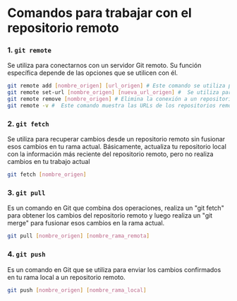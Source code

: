 # Comandos para trabajar con el repositorio remoto

### 1. `git remote`

Se utiliza para conectarnos con un servidor Git remoto. Su función específica depende de las opciones que se utilicen con él.

```bash
git remote add [nombre_origen] [url_origen] # Este comando se utiliza para conectar y agregar un nuevo repositorio remoto a nuestro entorno de trabajo.
git remote set-url [nombre_origen] [nueva_url_origen] #  Se utiliza para cambiar la URL asociada con un repositorio remoto existente.
git remote remove [nombre_origen] # Elimina la conexión a un repositorio remoto.
git remote -v #  Este comando muestra las URLs de los repositorios remotos configurados actualmente en tu proyecto.
```

### 2. `git fetch`

Se utiliza para recuperar cambios desde un repositorio remoto sin fusionar esos cambios en tu rama actual. Básicamente, actualiza tu repositorio local con la información más reciente del repositorio remoto, pero no realiza cambios en tu trabajo actual

```bash
git fetch [nombre_origen]
```

### 3. `git pull`

Es un comando en Git que combina dos operaciones, realiza un "git fetch" para obtener los cambios del repositorio remoto y luego realiza un "git merge" para fusionar esos cambios en la rama actual.

```bash
git pull [nombre_origen] [nombre_rama_remota]
```

### 4. `git push`

Es un comando en Git que se utiliza para enviar los cambios confirmados en tu rama local a un repositorio remoto.

```bash
git push [nombre_origen] [nombre_rama_local]
```
